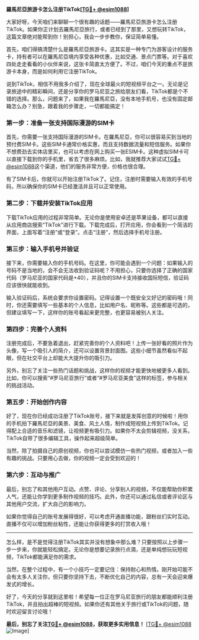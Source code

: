 **羅馬尼亞旅游卡怎么注册TikTok[[TG💪+ @esim1088](https://t.me/s/esim1088)]**

大家好呀，今天咱们来聊聊一个很有趣的话题——羅馬尼亞旅游卡怎么注册TikTok。如果你正计划去羅馬尼亞旅行，或者已经到了那里，又想玩转TikTok，这篇文章绝对能帮到你！别担心，我会一步步教你，保证简单易懂。

首先，咱们得搞清楚什么是羅馬尼亞旅游卡。这其实是一种专门为游客设计的服务卡，持有者可以在羅馬尼亞境内享受各种优惠，比如交通、景点门票等。对于喜欢四处走走看看的小伙伴来说，这张卡简直太方便了。不过，咱们今天的重点不是旅游卡本身，而是如何利用它注册TikTok。

说到TikTok，相信不用我多介绍了，现在全球最火的短视频平台之一。无论是记录旅途中的精彩瞬间，还是分享你的罗马尼亚之旅给朋友们看，TikTok都是个不错的选择。那么，问题来了，如果我在羅馬尼亞，没有本地手机号，也没有固定邮箱怎么办？别急，跟着我的步骤走，一切都能搞定！

### **第一步：准备一张支持国际漫游的SIM卡**

首先，你需要一张支持国际漫游的SIM卡。在羅馬尼亞，你可以很容易买到当地的预付费SIM卡。这些SIM卡通常价格实惠，而且支持数据流量和短信服务。如果你不想费劲去实体店里买，也可以考虑在网上购买一张ESIM卡。这种虚拟SIM卡可以直接下载到你的手机里，省去了很多麻烦。比如，我就推荐大家试试[TG💪+ @esim1088](https://t.me/s/esim1088)这个渠道，他们的服务非常方便，价格也很合理。

有了SIM卡后，你就可以开始注册TikTok了。记住，注册时需要输入有效的手机号码，所以确保你的SIM卡已经激活并且可以正常使用。

### **第二步：下载并安装TikTok应用**

下载TikTok应用的过程非常简单。无论你是使用安卓还是苹果设备，都可以直接从应用商店搜索“TikTok”进行下载。下载完成后，打开应用，你会看到一个简洁的界面，上面写着“注册”或“登录”。点击“注册”，然后选择手机号注册。

### **第三步：输入手机号并验证**

接下来，你需要输入你的手机号码。在这里，你可能会遇到一个问题：如果输入的号码不是当地的，会不会无法收到验证码呢？不用担心，只要你选择了正确的国家代码（罗马尼亚的国家代码是+40），并且你的SIM卡支持接收国际短信，验证码应该很快就能收到。

输入验证码后，系统会要求你设置密码。记得设置一个既安全又好记的密码哦！同时，你还需要填写一些基本的个人信息，比如用户名、昵称等。这些都是可选的，但建议填写一下，这样你的账号看起来更完整，也更容易被别人关注。

### **第四步：完善个人资料**

注册完成后，不要急着退出，赶紧完善你的个人资料吧！上传一张好看的照片作为头像，写一个吸引人的简介，还可以设置背景封面图。这些小细节虽然看似不起眼，但在社交平台上却能大大提升你的吸引力。

另外，别忘了关注一些热门话题和挑战，这样你的视频才能更快地被更多人看到。比如，你可以搜索“#罗马尼亚旅行”或者“#罗马尼亚美食”这样的标签，参与相关的挑战活动。

### **第五步：开始创作内容**

好了，现在你已经成功注册了TikTok账号，接下来就是发挥创意的时候啦！用你的手机拍下羅馬尼亞的美景、美食、风土人情，制作成短视频上传到TikTok。记得配上合适的音乐和滤镜，让视频更有吸引力。如果你不太会剪辑视频，没关系，TikTok自带了很多编辑工具，操作起来超级简单。

当然，除了拍摄自己的原创视频，你也可以尝试模仿一些热门视频，或者加入一些有趣的挑战。只要用心去做，你的视频一定会受到欢迎的！

### **第六步：互动与推广**

最后，别忘了和其他用户互动。点赞、评论、分享别人的视频，不仅能帮助你积累人气，还能让你学到更多制作视频的技巧。此外，你还可以通过私信或者评论区与其他用户交流，扩大自己的影响力。

如果你觉得自己的账号发展得很好，可以考虑开通直播功能，跟粉丝们实时互动。直播不仅可以增加粉丝粘性，还能让你获得更多的打赏收入哦！

---

怎么样，是不是觉得注册TikTok其实并没有想象中那么难？只要按照以上步骤一步一步来，你就能轻松搞定。无论你是想要记录旅行点滴，还是单纯想玩玩短视频，TikTok都能满足你的需求。

当然，在整个过程中，有一个小技巧一定要记住：保持耐心和热情。刚开始可能不会有太多人关注你，但只要你坚持下去，不断优化自己的内容，总有一天会迎来爆发式的增长。

好了，今天的分享就到这里啦！希望每一位正在罗马尼亚旅行的朋友都能顺利注册TikTok，并且拍出超棒的短视频。如果你还有其他关于旅行或TikTok的问题，随时欢迎留言讨论哦！

**最后，别忘了关注[TG💪+ @esim1088](https://t.me/s/esim1088)，获取更多实用信息！** [[TG💪+ @esim1088](https://t.me/s/esim1088) ![Image](https://i.postimg.cc/4NQfJmqS/Snipaste-2025-05-13-00-14-12.png)]